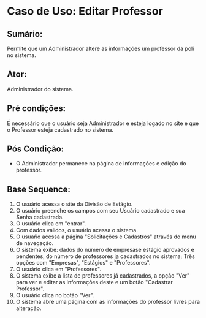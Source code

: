 # Caso de Uso: Editar Professor

## Sumário: 
Permite que um Administrador altere as informações um professor da poli no sistema.

## Ator:
Administrador do sistema.

## Pré condições:
É necessário que o usuário seja Administrador e esteja logado no site e que o Professor esteja cadastrado no sistema.

## Pós Condição:
* O Administrador permanece na página de informações e edição do professor.

## Base Sequence:
1. O usuário acessa o site da Divisão de Estágio.
2. O usuário preenche os campos com seu Usuário cadastrado e sua Senha cadastrada.
3. O usuário clica em "entrar".
4. Com dados validos, o usuário acessa o sistema.
5. O usuaŕio acessa a página "Solicitações e Cadastros" através do menu de navegação.
6. O sistema exibe: dados do número de empresase estágio aprovados e pendentes, do número de professores ja cadastrados no sistema; Três opções com "Empresas", "Estágios" e "Professores".
7. O usuário clica em "Professores".
8. O sistema exibe a lista de professores já cadastrados, a opção "Ver" para ver e editar as informações deste e um botão "Cadastrar Professor".
9. O usuário clica no botão "Ver".
10. O sistema abre uma página com as informações do professor livres para alteração.
